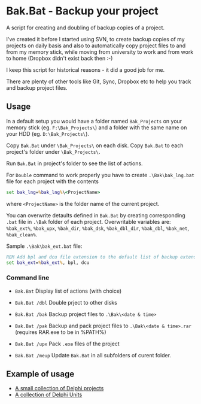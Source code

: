 Bak.Bat - Backup your project
=====================

A script for creating and doubling of backup copies of a project.

I've created it before I started using SVN, to create backup copies
of my projects on daily basis and also to automatically copy project
files to and from my memory stick, while moving from university
to work and from work to home (Dropbox didn't exist back then :-)

I keep this script for historical reasons - it did a good job for me.

There are plenty of other tools like Git, Sync, Dropbox etc 
to help you track and backup project files.


## Usage

In a default setup you would have a folder named `Bak_Projects` on
your memory stick (eg. `F:\Bak_Projects\`) and a folder with the same
name on your HDD (eg. `D:\Bak_Projects\`).

Copy `Bak.Bat` under `\Bak_Projects\` on each disk.
Copy `Bak.Bat` to each project's folder under `\Bak_Projects\`.

Run `Bak.Bat` in project's folder to see the list of actions.

For `Double` command to work properly you have to create
`.\Bak\bak_lng.bat` file for each project with the contents

```bat
set bak_lng=%bak_lng%\<ProjectName>
```

where `<ProjectName>` is the folder name of the current project.


You can overwrite detaults defined in `Bak.Bat` by creating 
corresponding `.bat` file in `.\Bak` folder of each project.
Overwritable variables are: 
`%bak_ext%`, `%bak_upx`, `%bak_dir`, `%bak_dsk`, `%bak_dbl_dir`, `%bak_dbl`, `%bak_net`, `%bak_clean%`.

Sample `.\Bak\bak_ext.bat` file: 
```bat
REM Add bpl and dcu file extension to the default list of backup extensions.
set bak_ext=%bak_ext%, bpl, dcu
```

### Command line

- `Bak.Bat`
Display list of actions (with choice)

- `Bak.Bat /dbl`
Double prject to other disks

- `Bak.Bat /bak`
Backup project files to `.\Bak\<date & time>`

- `Bak.Bat /pak`
Backup and pack project files to `.\Bak\<date & time>.rar` (requires RAR.exe to be in %PATH%)

- `Bak.Bat /upx`
Pack `.exe` files of the project

- `Bak.Bat /meup`
Update `Bak.Bat` in all subfolders of curent folder.


## Example of usage

- [A small collection of Delphi projects](http://dcms.duzun.me/filebrowser.html?file=programming/pascal/delphi/Tools)
- [A collection of Delphi Units](http://dcms.duzun.me/filebrowser.html?file=programming/pascal/delphi/_Units)
